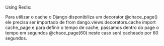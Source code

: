 Using Redis:

Para utilizar o cache o Django disponibiliza um decorator @chace_page() ele precisa ser importado de from dango.views.decorators.cache import cache_page e para definir o tempo de cache, passamos dentro do page o tempo em segundos @chace_page(60) neste caso será cacheado por 60 segundos.